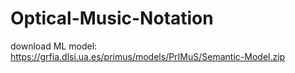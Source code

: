 # Optical-Music-Notation

download ML model: https://grfia.dlsi.ua.es/primus/models/PrIMuS/Semantic-Model.zip

